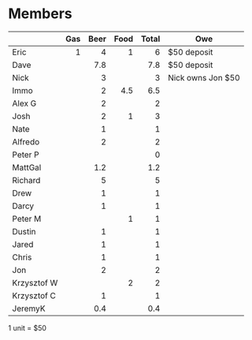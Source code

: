 # Members

|           |Gas|Beer|Food|Total|Owe
|-----------|--:|---:|---:|----:|---
|Eric       |  1|   4|   1|    6|$50 deposit
|Dave       |   | 7.8|    |  7.8|$50 deposit
|Nick       |   |   3|    |    3|Nick owns Jon $50
|Immo       |   |   2| 4.5|  6.5|
|Alex G     |   |   2|    |    2|
|Josh       |   |   2|   1|    3|
|Nate       |   |   1|    |    1|
|Alfredo    |   |   2|    |    2|
|Peter P    |   |    |    |    0|
|MattGal    |   | 1.2|    |  1.2|
|Richard    |   |   5|    |    5|
|Drew       |   |   1|    |    1|
|Darcy      |   |   1|    |    1|
|Peter M    |   |    |   1|    1|
|Dustin     |   |   1|    |    1|
|Jared      |   |   1|    |    1|
|Chris      |   |   1|    |    1|
|Jon        |   |   2|    |    2|
|Krzysztof W|   |    |   2|    2|
|Krzysztof C|   |   1|    |    1|
|JeremyK    |   | 0.4|    |  0.4|

1 unit = $50
